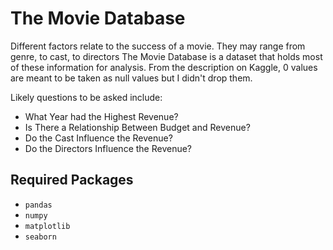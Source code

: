 # The Movie Database

Different factors relate to the success of a movie. They may range from genre, to cast, to directors The Movie Database is a dataset that holds most of these information for analysis. From the description on Kaggle, 0 values are meant to be taken as null values but I didn't drop them.

Likely questions to be asked include:
- What Year had the Highest Revenue?
- Is There a Relationship Between Budget and Revenue?
- Do the Cast Influence the Revenue?
- Do the Directors Influence the Revenue?

## Required Packages
- `pandas`
- `numpy`
- `matplotlib`
- `seaborn`